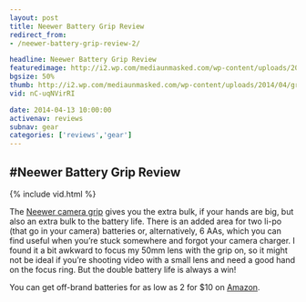 ```yaml
---
layout: post
title: Neewer Battery Grip Review
redirect_from:
- /neewer-battery-grip-review-2/

headline: Neewer Battery Grip Review
featuredimage: http://i2.wp.com/mediaunmasked.com/wp-content/uploads/2014/04/grip.jpg
bgsize: 50%
thumb: http://i2.wp.com/mediaunmasked.com/wp-content/uploads/2014/04/grip.jpg
vid: nC-uqNVirRI

date: 2014-04-13 10:00:00
activenav: reviews
subnav: gear
categories: ['reviews','gear']
---
```

#Neewer Battery Grip Review
---
{% include vid.html %}

The <a href="http://amzn.to/1l3TLWx" class="amazon">Neewer camera grip</a> gives you the extra bulk, if your hands are big, but also an extra bulk to the battery life. There is an added area for two li-po (that go in your camera) batteries or, alternatively, 6 AAs, which you can find useful when you’re stuck somewhere and forgot your camera charger. I found it a bit awkward to focus my 50mm lens with the grip on, so it might not be ideal if you’re shooting video with a small lens and need a good hand on the focus ring. But the double battery life is always a win!

You can get off-brand batteries for as low as 2 for $10 on <a href="http://amzn.to/1elOQjf" class="amazon">Amazon</a>.